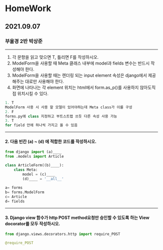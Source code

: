 

# HomeWork

## 2021.09.07

### 부울경 2반 박상준
---

1.	각 문항을 읽고 맞으면 T, 틀리면 F를 작성하시오.
   1.	ModelForm을 사용할 때 Meta 클래스 내부에 model과 fields 변수는
   반드시 작성해야 한다.
   2.	ModelForm을 사용할 때는 렌더링 되는 input element 속성은 django에서 제공 해주는 대로만 사용해야 한다.
   3.	화면에 나타나는 각 element 위치는 html에서 form.as_p()를 사용하지 않아도직접 위치시킬 수 있다.

```python
1. T
ModelForm 사용 시 사용 할 모델이 있어야하는데 Meta class가 이를 구성
2. F
forms.py에 class 지정하고 부트스트랩 쓰듯 다른 속성 사용 가능
3. T
for field 안에 하나씩 가지고 올 수 있음
```
---
#### 2.	다음 빈칸 (a) ~ (d) 에 적합한 코드를 작성하시오.


``` python
from django import (a)____
from .models import Article

class ArticleForm((b)____):
    class Meta:
        model = (c)____
        (d)____ = '__all__'
        
a= forms
b= forms.ModelForm
c= Article
d= fields
```

---

#### 3. Django view 함수가 http POST method요청만 승인할 수 있도록 하는 View docorator를 모두 작성하시오.


```python
from django.views.decorators.http import require_POST

@require_POST
```
